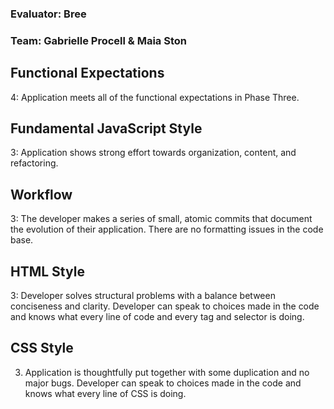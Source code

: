 ### Evaluator: Bree
### Team: Gabrielle Procell & Maia Ston

## Functional Expectations
4: Application meets all of the functional expectations in Phase Three.

## Fundamental JavaScript Style
3: Application shows strong effort towards organization, content, and refactoring.

## Workflow
3: The developer makes a series of small, atomic commits that document the evolution of their application. There are no formatting issues in the code base.

## HTML Style
3: Developer solves structural problems with a balance between conciseness and clarity. Developer can speak to choices made in the code and knows what every line of code and every tag and selector is doing.

## CSS Style
3. Application is thoughtfully put together with some duplication and no major bugs. Developer can speak to choices made in the code and knows what every line of CSS is doing.

